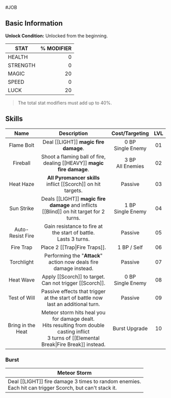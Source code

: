 #JOB
## Basic Information

**Unlock Condition:** Unlocked from the beginning.

| STAT     | % MODIFIER |
| -------- | ---------: |
| HEALTH   |          0 |
| STRENGTH |          0 |
| MAGIC    |         20 |
| SPEED    |          0 |
| LUCK     |         20 |
> The total stat modifiers must add up to 40%.

## Skills

|     **Name**      |                                                                   **Description**                                                                   |    **Cost**/Targeting    | **LVL** |
| :---------------: | :-------------------------------------------------------------------------------------------------------------------------------------------------: | :----------------------: | :-----: |
|    Flame Bolt     |                                                        Deal [[LIGHT]] **magic fire damage**.                                                        |  0  BP<br>Single Enemy   |   01    |
|     Fireball      |                                     Shoot a flaming ball of fire, <br>dealing [[HEAVY]] **magic fire damage**.                                      |   3 BP<br>All Enemies    |   02    |
|     Heat Haze     |                                            **All Pyromancer skills** inflict [[Scorch]] on hit targets.                                             |         Passive          |   03    |
|    Sun Strike     |                              Deals [[LIGHT]] **magic fire damage** and inflicts [[Blind]]  on hit target for 2 turns.                               |   1 BP<br>Single Enemy   | 04<br>  |
| Auto-Resist Fire  |                                          Gain resistance to fire at the start of battle.<br>Lasts 3 turns.                                          |         Passive          | 05<br>  |
|     Fire Trap     |                                                            Place 2 [[Trap\|Fire Traps]].                                                            |       1 BP / Self        |   06    |
|    Torchlight     |                                          Performing the "**Attack**" action now deals fire damage instead.                                          |         Passive          |   07    |
|     Heat Wave     |                                             Apply [[Scorch]] to target.<br>Can not trigger [[Scorch]].                                              | 0 BP<br>Single Enemy<br> |   08    |
|   Test of Will    |                                  Passive effects that trigger at the start of battle now last an additional turn.                                   |         Passive          |   09    |
| Bring in the Heat | Meteor storm hits heal you for damage dealt.<br>Hits resulting from double casting inflict <br>3 turns of [[Elemental  Break\|Fire Break]] instead. |      Burst Upgrade       |   10    |
### Burst

| Meteor Storm                                                                                               |
| ---------------------------------------------------------------------------------------------------------- |
| Deal [[LIGHT]] fire damage 3 times to random enemies. <br>Each hit can trigger Scorch, but can't stack it. |
